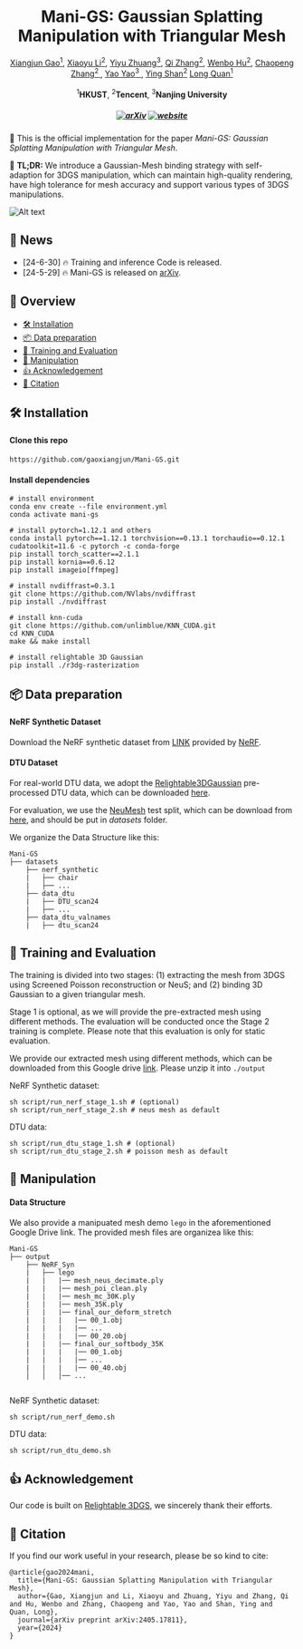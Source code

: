 <h1 align="center">Mani-GS: Gaussian Splatting Manipulation with Triangular Mesh</h1>

<p align="center">
<a href="" target="_blank">Xiangjun Gao<sup>1</sup></a>, 
<a href="" target="_blank">Xiaoyu Li<sup>2</sup></a>, 
<a href="" target="_blank">Yiyu Zhuang<sup>3</sup></a>, 
<a href="" target="_blank">Qi Zhang<sup>2</sup></a>, 
<a href="" target="_blank">Wenbo Hu<sup>2</sup></a>, 
<a href="" target="_blank">Chaopeng Zhang<sup>2<i class="fa fa-envelope"> </i></sup></a>, 
<a href="" target="_blank">Yao Yao<sup>3<i class="fa fa-envelope"> </i></sup></a></h5>,
<a href="" target="_blank">Ying Shan<sup>2</sup></a>
<a href="" target="_blank">Long Quan<sup>1</sup></a>
<br>
<br><sup>1</sup><b>HKUST</b>, <sup>2</sup><b>Tencent</b>,  <sup>3</sup><b>Nanjing University</b>
</p>

<!-- ### <p align="center">[Project Page ](https://gaoxiangjun.github.io/mani_gs)  |  [ArXiv](https://arxiv.org/abs/2405.17811)</p> -->

<h5 align="center">

[![arXiv](https://img.shields.io/badge/Arxiv-2405.17811-b31b1b.svg?logo=arXiv)](https://arxiv.org/abs/2405.17811)
[![website](https://img.shields.io/badge/Project-Website-brightgreen)](https://gaoxiangjun.github.io/mani_gs)
<!-- [![Twitter](https://img.shields.io/badge/Twitter-🔥%2036k%20views-b31b1b.svg?style=social&logo=twitter)](https://twitter.com/_akhaliq/status/1768484390873477480) <br> -->
</h5>

🤗 This is the official implementation for the paper *Mani-GS: Gaussian Splatting Manipulation with Triangular Mesh*. 

🤗 **TL;DR:** 
We introduce a Gaussian-Mesh binding strategy with self-adaption for 3DGS manipulation, which can maintain high-quality rendering,  have high tolerance for mesh accuracy and support various types of 3DGS manipulations.

![Alt text](assets/teaser.gif)
## 📣 News
- [24-6-30] 🔥 Training and inference Code is released.
- [24-5-29] 🔥 Mani-GS is released on [arXiv](https://arxiv.org/abs/2405.17811).

<!-- ## 👀 Todo
- [x] Release the [arXiv] version.
- [ ] Code Refactoring (now is also a little dirty, sorry for that). -->

## 🌟 Overview
- [🛠️ Installation](https://github.com/Haiyang-W/GiT?tab=readme-ov-file#-todo)
- [📦 Data preparation](https://github.com/Haiyang-W/GiT?tab=readme-ov-file#-main-results)
- [🚀 Training and Evaluation](https://github.com/Haiyang-W/GiT?tab=readme-ov-file#%EF%B8%8F-quick-start)
- [💫 Manipulation](https://github.com/Haiyang-W/GiT?tab=readme-ov-file#-acknowledgement)
- [👍 Acknowledgement](https://github.com/Haiyang-W/GiT?tab=readme-ov-file#-citation)
- [📘 Citation](https://github.com/Haiyang-W/GiT?tab=readme-ov-file#-citation)

## 🛠️ Installation
#### Clone this repo
```shell
https://github.com/gaoxiangjun/Mani-GS.git
```
#### Install dependencies
```shell
# install environment
conda env create --file environment.yml
conda activate mani-gs

# install pytorch=1.12.1 and others
conda install pytorch==1.12.1 torchvision==0.13.1 torchaudio==0.12.1 cudatoolkit=11.6 -c pytorch -c conda-forge
pip install torch_scatter==2.1.1
pip install kornia==0.6.12
pip install imageio[ffmpeg]

# install nvdiffrast=0.3.1
git clone https://github.com/NVlabs/nvdiffrast
pip install ./nvdiffrast

# install knn-cuda
git clone https://github.com/unlimblue/KNN_CUDA.git
cd KNN_CUDA
make && make install

# install relightable 3D Gaussian
pip install ./r3dg-rasterization
```

## 📦 Data preparation
####  NeRF Synthetic Dataset
Download the NeRF synthetic dataset from [LINK](https://drive.google.com/drive/folders/1JDdLGDruGNXWnM1eqY1FNL9PlStjaKWi?usp=drive_link) provided by [NeRF](https://github.com/bmild/nerf).

#### DTU Dataset
For real-world DTU data, we adopt the [Relightable3DGaussian](https://github.com/NJU-3DV/Relightable3DGaussian) pre-processed DTU data, which can be downloaded [here](https://box.nju.edu.cn/f/d9858b670ab9480fb526/?dl=1).  

For evaluation, we use the [NeuMesh](https://www.dropbox.com/scl/fi/0pkd77wkv9wl0m35ozy1l/DTU.zip?dl=0&e=1&file_subpath=%2FDTU&rlkey=5bf1m5lyp7ynx5tkrylnv9hil&st=7xcfqux5) test split, which can be download from [here](https://www.dropbox.com/scl/fi/0pkd77wkv9wl0m35ozy1l/DTU.zip?dl=0&e=1&file_subpath=%2FDTU&rlkey=5bf1m5lyp7ynx5tkrylnv9hil&st=7xcfqux5), and should be put in *datasets* folder.

We organize the Data Structure like this:

```
Mani-GS
├── datasets
    ├── nerf_synthetic
    |   ├── chair
    |   ├── ...
    ├── data_dtu
    |   ├── DTU_scan24
    |   ├── ...
    ├── data_dtu_valnames
    |   ├── dtu_scan24
```


## 🚀 Training and Evaluation
The training is divided into two stages: (1) extracting the mesh from 3DGS using Screened Poisson reconstruction or NeuS; and (2) binding 3D Gaussian to a given triangular mesh. 

Stage 1 is optional, as we will provide the pre-extracted mesh using different methods. The evaluation will be conducted once the Stage 2 training is complete. Please note that this evaluation is only for static evaluation.

We provide our extracted mesh using different methods, which can be downloaded from this Google drive [link](https://drive.google.com/file/d/1Ox0dhiKMfiLc5Rly01h0viJVCd2rHtcr/view?usp=drive_link). Please unzip it into `./output`

NeRF Synthetic dataset:
```
sh script/run_nerf_stage_1.sh # (optional)
sh script/run_nerf_stage_2.sh # neus mesh as default
```
DTU data:
```
sh script/run_dtu_stage_1.sh # (optional)
sh script/run_dtu_stage_2.sh # poisson mesh as default
```

## 💫 Manipulation
#### Data Structure
We also provide a manipuated mesh demo `lego` in the aforementioned Google Drive link.
The provided mesh files are organizea like this:

```
Mani-GS
├── output
    ├── NeRF_Syn
    |   ├── lego
    |   |   |── mesh_neus_decimate.ply
    |   |   |── mesh_poi_clean.ply
    |   |   |── mesh_mc_30K.ply
    |   |   |── mesh_35K.ply
    |   |   |── final_our_deform_stretch
    |   |   |   |── 00_1.obj
    |   |   |   |── ...
    |   |   |   |── 00_20.obj
    |   |   |── final_our_softbody_35K
    |   |   |   |── 00_1.obj
    |   |   |   |── ...
    |   |   |   |── 00_40.obj
    │   │   │── ...
    
```
NeRF Synthetic dataset:
```
sh script/run_nerf_demo.sh
```
DTU data:
```
sh script/run_dtu_demo.sh
```
## 👍 Acknowledgement
Our code is built on [Relightable 3DGS](https://github.com/NJU-3DV/Relightable3DGaussian), we sincerely thank their efforts.

## 📘 Citation
If you find our work useful in your research, please be so kind to cite:
```
@article{gao2024mani,
  title={Mani-GS: Gaussian Splatting Manipulation with Triangular Mesh},
  author={Gao, Xiangjun and Li, Xiaoyu and Zhuang, Yiyu and Zhang, Qi and Hu, Wenbo and Zhang, Chaopeng and Yao, Yao and Shan, Ying and Quan, Long},
  journal={arXiv preprint arXiv:2405.17811},
  year={2024}
}
```
